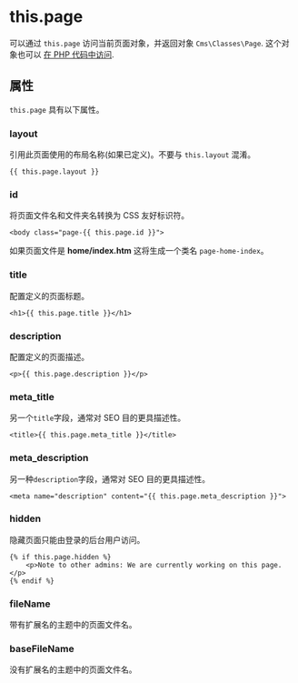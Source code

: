 # this.page

可以通过 `this.page` 访问当前页面对象，并返回对象 `Cms\Classes\Page`. 这个对象也可以 [在 PHP 代码中访问](../cms/pages/.md#page-variables).

## 属性

`this.page` 具有以下属性。

### layout

引用此页面使用的布局名称(如果已定义)。不要与 `this.layout` 混淆。

```twig
{{ this.page.layout }}
```

### id

将页面文件名和文件夹名转换为 CSS 友好标识符。

```twig
<body class="page-{{ this.page.id }}">
```

如果页面文件是 **home/index.htm** 这将生成一个类名 `page-home-index`。

### title

配置定义的页面标题。

```twig
<h1>{{ this.page.title }}</h1>
```

### description

配置定义的页面描述。

```twig
<p>{{ this.page.description }}</p>
```

### meta_title

另一个`title`字段，通常对 SEO 目的更具描述性。 

```twig
<title>{{ this.page.meta_title }}</title>
```

### meta_description

另一种`description`字段，通常对 SEO 目的更具描述性。

```twig
<meta name="description" content="{{ this.page.meta_description }}">
```

### hidden

隐藏页面只能由登录的后台用户访问。

```twig
{% if this.page.hidden %}
    <p>Note to other admins: We are currently working on this page.</p>
{% endif %}
```

### fileName

带有扩展名的主题中的页面文件名。

### baseFileName

没有扩展名的主题中的页面文件名。
